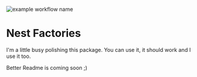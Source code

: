 ![example workflow name](https://github.com/MarcStdt/nest-factories/workflows/Node.js%20CI/badge.svg)

# Nest Factories
I'm a little busy polishing this package.
You can use it, it should work and I use it too.

Better Readme is coming soon ;)